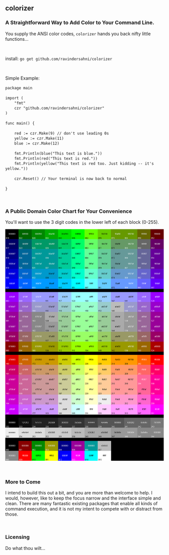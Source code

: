 ## colorizer

### A Straightforward Way to Add Color to Your Command Line.

You supply the ANSI color codes, `colorizer` hands you back nifty little functions...

<br>

install: `go get github.com/ravindersahni/colorizer`

<br>

Simple Example:

	package main

	import (
		"fmt"
		czr "github.com/ravindersahni/colorizer"
	)
	
	func main() {
	
		red := czr.Make(9) // don't use leading 0s
		yellow := czr.Make(11)
		blue := czr.Make(12)
    
		fmt.Println(blue("This text is blue."))
		fmt.Println(red("This text is red."))
		fmt.Println(yellow("This text is red too. Just kidding -- it's yellow."))
	
		czr.Reset() // Your terminal is now back to normal
	
	}
	
<br>

### A Public Domain Color Chart for Your Convenience

You'll want to use the 3 digit codes in the lower left of each block (0-255).


![256 color chart](Xterm_256color_chart.gif?raw=true)

<br>

### More to Come

I intend to build this out a bit, and you are more than welcome to help. I would, however, like to keep the focus narrow and the interface simple and clean. There are many fantastic existing packages that enable all kinds of command execution, and it is not my intent to compete with or distract from those.

<br>

### Licensing
Do what thou wilt...
